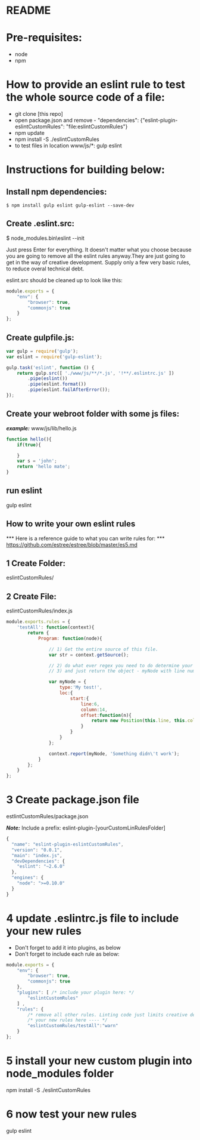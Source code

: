 # README #

# Pre-requisites:
- node
- npm

# How to provide an eslint rule to test the whole source code of a file:
- git clone [this repo]
- open package.json and remove -   "dependencies": {"eslint-plugin-eslintCustomRules": "file:eslintCustomRules"}
- npm update
- npm install -S ./eslintCustomRules
- to test files in location www/js/*:
  gulp eslint

# Instructions for building below:

## Install npm dependencies:
    $ npm install gulp eslint gulp-eslint --save-dev
## Create .eslint.src:
$ node_modules\.bin\eslint --init

Just press Enter for everything. It doesn't matter what you choose because you are going to remove all the eslint rules anyway.They are just going to get in the way of creative development.
Supply only a few very basic rules, to reduce overal technical debt.

eslint.src should be cleaned up to look like this:
```javascript
module.exports = {
    "env": {
        "browser": true,
        "commonjs": true
    }
};
```

## Create gulpfile.js:
```javascript
var gulp = require('gulp');
var eslint = require('gulp-eslint');

gulp.task('eslint', function () {
    return gulp.src([ './www/js/**/*.js', '!**/.eslintrc.js' ])
        .pipe(eslint())
        .pipe(eslint.format())
        .pipe(eslint.failAfterError());
});
```

## Create your webroot folder with some js files:
***example:***
www/js/lib/hello.js
```javascript
function hello(){
    if(true){

    }
    var s = 'john';
    return 'hello mate';
}
```
## run eslint
gulp eslint

## How to write your own eslint rules
*** Here is a reference guide to what you can write rules for: ***
https://github.com/estree/estree/blob/master/es5.md 

## 1 Create Folder: 
eslintCustomRules/
## 2 Create File: 
eslintCustomRules/index.js

```javascript
module.exports.rules = {
    'testAll': function(context){
        return {
            Program: function(node){

                // 1) Get the entire source of this file.
                var str = context.getSource(); 

                // 2) do what ever regex you need to do determine your lint rules 
                // 3) and just return the object - myNode with line number of problem.                

                var myNode = {
                    type:'My test!',
                    loc:{
                        start:{
                            line:6,
                            column:14,
                            offset:function(n){
                                return new Position(this.line, this.column + n)
                            }
                        }
                    }                   
                };

                context.report(myNode, 'Something didn\'t work');                
            }
        };
    } 
};


```
# 3 Create package.json file 
estlintCustomRules/package.json

 ***Note:*** Include a prefix: eslint-plugin-[yourCustomLinRulesFolder] 
```javascript
{
  "name": "eslint-plugin-eslintCustomRules", 
  "version": "0.0.1",
  "main": "index.js",
  "devDependencies": {
    "eslint": "~2.6.0"
  },
  "engines": {
    "node": ">=0.10.0"
  }
}
```
# 4 update .eslintrc.js file to include your new rules
 - Don't forget to add it into plugins, as below
 - Don't forget to include each rule as below:
 
```javascript
module.exports = {
    "env": {
        "browser": true,
        "commonjs": true
    },
    "plugins": [ /* include your plugin here: */
        "eslintCustomRules"
    ] , 
    "rules": {
        /* remove all other rules. Linting code just limits creative development. */
        /* your new rules here ---- */
        "eslintCustomRules/testAll":"warn"
    }
};
```
# 5 install your new custom plugin into node_modules folder
npm install -S ./eslintCustomRules

# 6 now test your new rules
gulp eslint


